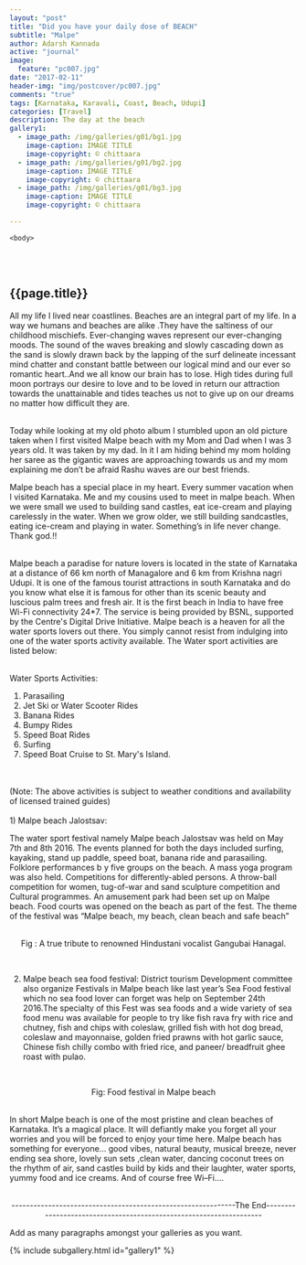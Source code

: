 ```yaml
---
layout: "post"
title: "Did you have your daily dose of BEACH"
subtitle: "Malpe"
author: Adarsh Kannada
active: "journal"
image:
  feature: "pc007.jpg"
date: "2017-02-11"
header-img: "img/postcover/pc007.jpg"
comments: "true"
tags: [Karnataka, Karavali, Coast, Beach, Udupi]
categories: [Travel]
description: The day at the beach
gallery1: 
  - image_path: /img/galleries/g01/bg1.jpg
    image-caption: IMAGE TITLE
    image-copyright: © chittaara
  - image_path: /img/galleries/g01/bg2.jpg
    image-caption: IMAGE TITLE
    image-copyright: © chittaara
  - image_path: /img/galleries/g01/bg3.jpg
    image-caption: IMAGE TITLE
    image-copyright: © chittaara 

---
```



<html class="no-js" lang="en">
<head>
	<meta content="charset=utf-8">
</head>

    <body>

<section id="content" role="main">
		<div class="wrapper">
	<br><br>
			<h2>{{page.title}}</h2>




<p> 
 All my life I lived near coastlines. Beaches are an integral part of my life. In a way we humans and beaches are alike .They have the saltiness of our childhood mischiefs. Ever-changing waves represent our ever-changing moods.  The sound of the waves breaking and slowly cascading down as the sand is slowly drawn back by the lapping of the surf delineate incessant mind chatter and constant battle between our logical mind and our ever so romantic heart..And we all know our brain has to lose. High tides during full moon portrays our desire to love and to be loved in return our attraction towards the unattainable and tides teaches us not to give up on our dreams no matter how difficult they are.<br><br>
 
Today while looking at my old photo album I stumbled upon an old picture taken when I first visited Malpe beach with my Mom and Dad when I was 3 years old. It was taken by my dad. In it I am hiding behind my mom holding her saree as the gigantic waves are approaching towards us and my mom explaining me don’t be afraid Rashu waves are our best friends.<br>

Malpe beach has a special place in my heart. Every summer vacation when I visited Karnataka. Me and my cousins used to meet in malpe beach. When we were small we used to building sand castles, eat ice-cream and playing carelessly in the water. When we grow older, we still building sandcastles, eating ice-cream and playing in water. Something’s in life never change. Thank god.!!<br><br>


Malpe beach a paradise for nature lovers is located in the state of Karnataka at a distance of 66 km north of Managalore and 6 km from Krishna nagri Udupi. It is one of the famous tourist attractions in south Karnataka and do you know what else it is famous for other than its scenic beauty and luscious palm trees and fresh air. It is the first beach in India to have free Wi-Fi connectivity 24*7. The service is being provided by BSNL, supported by the Centre's Digital Drive Initiative. 
Malpe beach is a heaven for all the water sports lovers out there. You simply cannot resist from indulging into one of the water sports activity available. The Water sport activities are listed below:<br><br>
 
Water Sports Activities:
<ol>
<li> Parasailing</li>
<li> Jet Ski or Water Scooter Rides</li>
<li> Banana Rides</li>
<li> Bumpy Rides</li>
<li>Speed Boat Rides</li>
<li> Surfing</li>
<li> Speed Boat Cruise to St. Mary's Island.</li>
</ol>
<br><br>
(Note: The above activities is subject to weather conditions and availability of licensed trained guides)<br>
<br>
1) Malpe beach Jalostsav:

The water sport festival namely Malpe beach Jalostsav was held on May 7th and 8th 2016. The events planned for both the days included surfing, kayaking, stand up paddle, speed boat, banana ride and parasailing. Folklore performances b y five groups on the beach. A mass yoga program was also held. Competitions for differently-abled persons. A throw-ball competition for women, tug-of-war and sand sculpture competition and Cultural programmes. An amusement park had been set up on Malpe beach. Food courts was opened on the beach as part of the fest.
The theme of the festival was “Malpe beach, my beach, clean beach and safe beach”<br>
<br>
<p align ="center">Fig : A true tribute to renowned Hindustani vocalist Gangubai Hanagal.</p><br>
 
2) Malpe beach sea food festival:
District tourism Development committee also organize Festivals in Malpe beach like last year’s Sea Food festival which no sea food lover can forget was help on September 24th 2016.The specialty of this Fest was sea foods and a wide variety of sea food menu was available for people to try like fish rava fry with rice and chutney, fish and chips with coleslaw, grilled fish with hot dog bread, coleslaw and mayonnaise, golden fried prawns with hot garlic sauce, Chinese fish chilly combo with fried rice, and paneer/ breadfruit ghee roast with pulao.<br>
<br>
 <p align ="center">Fig: Food festival in Malpe beach</p><br>
In short Malpe beach is one of the most pristine and clean beaches of Karnataka. It’s a magical place. It will defiantly make you forget all your worries and you will be forced to enjoy your time here. Malpe beach has something for everyone… good vibes, natural beauty, musical breeze, never ending sea shore, lovely sun sets ,clean water, dancing coconut trees on the rhythm of  air, sand castles build by kids and their laughter, water sports, yummy food and ice creams. And of course free Wi–Fi….<br><br>
 

<p align ="center">-------------------------------------------------------------The End-------------------------------------------------------------------</p>
</p>

<p> Add as many paragraphs amongst your galleries as you want. </p>

<!-- Gallery __-->
			
{% include subgallery.html id="gallery1" %}

<!-- end of GALLERY __ -->

</div><!-- end of WRAPPER __ -->
	</section>
